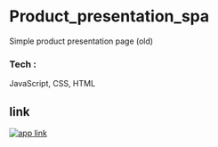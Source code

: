 # Product_presentation_spa

Simple product presentation page (old)

### Tech : 

JavaScript, CSS, HTML


## link

[![app link](http://viet-akt.herokuapp.com/)](http://viet-akt.herokuapp.com/)
